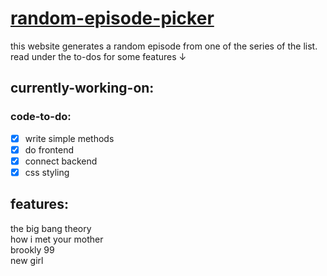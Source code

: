 # [random-episode-picker](https://random-episode-find.web.app/)

this website generates a random episode from one of the series of the list.
read under the to-dos for some features &darr;

## currently-working-on:



### code-to-do:

* [x] write simple methods                                            
* [x] do frontend                                                     
* [x] connect backend  
* [x] css styling                                               

## features:

the big bang theory                                                                  
how i met your mother                                                   
brookly 99                                                           
new girl

